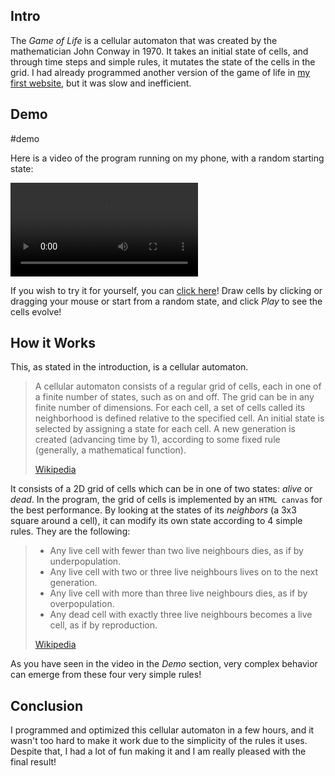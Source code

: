 ## Intro

The _Game of Life_ is a cellular automaton that was created by the mathematician John Conway in 1970. It takes an initial state of cells, and through time steps and simple rules, it mutates the state of the cells in the grid. I had already programmed another version of the game of life in [my first website](../My-First-Website), but it was slow and inefficient.

## Demo

#demo

Here is a video of the program running on my phone, with a random starting state:

![video](ezgif-3-29a47e1a1c94.mp4)

If you wish to try it for yourself, you can [click here](./V4.html)! Draw cells by clicking or dragging your mouse or start from a random state, and click _Play_ to see the cells evolve!

## How it Works

This, as stated in the introduction, is a cellular automaton.

> A cellular automaton consists of a regular grid of cells, each in one of a finite number of states, such as on and off. The grid can be in any finite number of dimensions. For each cell, a set of cells called its neighborhood is defined relative to the specified cell. An initial state is selected by assigning a state for each cell. A new generation is created (advancing time by 1), according to some fixed rule (generally, a mathematical function).
>
> [Wikipedia](https://en.wikipedia.org/wiki/Cellular_automaton)

It consists of a 2D grid of cells which can be in one of two states: _alive_ or _dead_. In the program, the grid of cells is implemented by an `HTML canvas` for the best performance. By looking at the states of its _neighbors_ (a 3x3 square around a cell), it can modify its own state according to 4 simple rules. They are the following:

> - Any live cell with fewer than two live neighbours dies, as if by underpopulation.
> - Any live cell with two or three live neighbours lives on to the next generation.
> - Any live cell with more than three live neighbours dies, as if by overpopulation.
> - Any dead cell with exactly three live neighbours becomes a live cell, as if by reproduction.
>
> [Wikipedia](https://en.wikipedia.org/wiki/Conway%27s_Game_of_Life)

As you have seen in the video in the _Demo_ section, very complex behavior can emerge from these four very simple rules!

## Conclusion

I programmed and optimized this cellular automaton in a few hours, and it wasn't too hard to make it work due to the simplicity of the rules it uses. Despite that, I had a lot of fun making it and I am really pleased with the final result!
